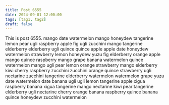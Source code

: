 ```yaml
---
title: Post 6555
date: 2024-09-01 12:00:00
tags: [tag1, tag2]
draft: false
---
```

This is post 6555.
mango
date
watermelon
mango
honeydew
tangerine
lemon
pear
ugli
raspberry
apple
fig
ugli
zucchini
mango
tangerine
elderberry
elderberry
ugli
quince
quince
apple
apple
date
honeydew
watermelon
strawberry
lemon
honeydew
yuzu
fig
elderberry
orange
apple
mango
quince
raspberry
mango
grape
banana
watermelon
quince
watermelon
mango
ugli
pear
lemon
orange
strawberry
mango
elderberry
kiwi
cherry
raspberry
zucchini
zucchini
orange
quince
strawberry
ugli
nectarine
zucchini
tangerine
elderberry
watermelon
watermelon
grape
yuzu
date
watermelon
date
banana
ugli
ugli
lemon
tangerine
apple
xigua
raspberry
banana
xigua
tangerine
mango
nectarine
kiwi
pear
tangerine
elderberry
ugli
nectarine
cherry
orange
banana
raspberry
quince
banana
quince
honeydew
zucchini
watermelon
